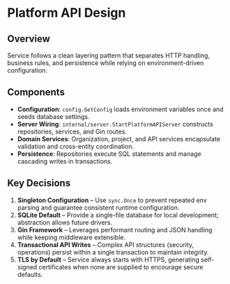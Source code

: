 # Platform API Design

## Overview

Service follows a clean layering pattern that separates HTTP handling, business rules, and persistence while relying on environment-driven configuration.

## Components

- **Configuration**: `config.GetConfig` loads environment variables once and seeds database settings.
- **Server Wiring**: `internal/server.StartPlatformAPIServer` constructs repositories, services, and Gin routes.
- **Domain Services**: Organization, project, and API services encapsulate validation and cross-entity coordination.
- **Persistence**: Repositories execute SQL statements and manage cascading writes in transactions.

## Key Decisions

1. **Singleton Configuration** – Use `sync.Once` to prevent repeated env parsing and guarantee consistent runtime configuration.
2. **SQLite Default** – Provide a single-file database for local development; abstraction allows future drivers.
3. **Gin Framework** – Leverages performant routing and JSON handling while keeping middleware extensible.
4. **Transactional API Writes** – Complex API structures (security, operations) persist within a single transaction to maintain integrity.
5. **TLS by Default** – Service always starts with HTTPS, generating self-signed certificates when none are supplied to encourage secure defaults.
